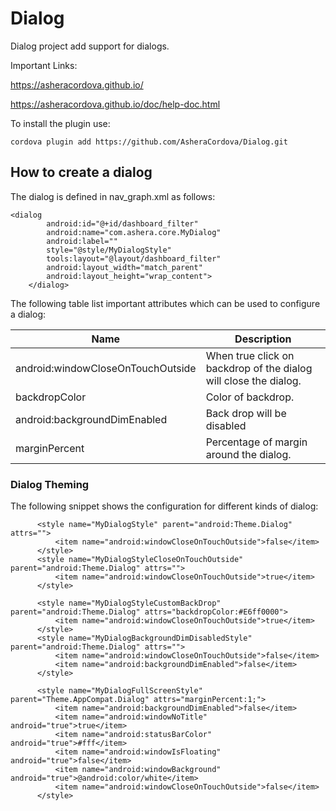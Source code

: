 # Dialog

Dialog project add support for dialogs.

Important Links:

https://asheracordova.github.io/

https://asheracordova.github.io/doc/help-doc.html

To install the plugin use:
```
cordova plugin add https://github.com/AsheraCordova/Dialog.git
```

## How to create a dialog

The dialog is defined in nav_graph.xml as follows:

```
<dialog
        android:id="@+id/dashboard_filter"
        android:name="com.ashera.core.MyDialog"
        android:label=""
        style="@style/MyDialogStyle"
        tools:layout="@layout/dashboard_filter"
        android:layout_width="match_parent"
        android:layout_height="wrap_content">
    </dialog>
```

The following table list important attributes which can be used to configure a dialog:

Name                              | Description
-------------                     | -------------
android:windowCloseOnTouchOutside | When true click on backdrop of the dialog will close the dialog.
backdropColor                     | Color of backdrop.
android:backgroundDimEnabled      | Back drop will be disabled
marginPercent                     | Percentage of margin around the dialog.

### Dialog Theming

The following snippet shows the configuration for different kinds of dialog:
```
      <style name="MyDialogStyle" parent="android:Theme.Dialog" attrs="">
          <item name="android:windowCloseOnTouchOutside">false</item>
      </style>
      <style name="MyDialogStyleCloseOnTouchOutside" parent="android:Theme.Dialog" attrs="">
          <item name="android:windowCloseOnTouchOutside">true</item>
      </style>

      <style name="MyDialogStyleCustomBackDrop" parent="android:Theme.Dialog" attrs="backdropColor:#E6ff0000">
          <item name="android:windowCloseOnTouchOutside">true</item>
      </style>
      <style name="MyDialogBackgroundDimDisabledStyle" parent="android:Theme.Dialog" attrs="">
          <item name="android:windowCloseOnTouchOutside">false</item>
          <item name="android:backgroundDimEnabled">false</item>
      </style>

      <style name="MyDialogFullScreenStyle" parent="Theme.AppCompat.Dialog" attrs="marginPercent:1;">
          <item name="android:backgroundDimEnabled">false</item>
          <item name="android:windowNoTitle" android="true">true</item>
          <item name="android:statusBarColor" android="true">#fff</item>
          <item name="android:windowIsFloating" android="true">false</item>
          <item name="android:windowBackground" android="true">@android:color/white</item>
          <item name="android:windowCloseOnTouchOutside">false</item>
      </style>

```
